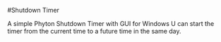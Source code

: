 #Shutdown Timer

A simple Phyton Shutdown Timer with GUI for Windows
U can start the timer from the current time to a future time in the same day.